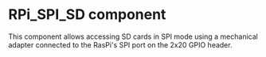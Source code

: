 # RPi_SPI_SD component
This component allows accessing SD cards in SPI mode using a mechanical adapter
connected to the RasPi's SPI port on the 2x20 GPIO header.
